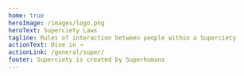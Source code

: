 ```yaml
---
home: true
heroImage: /images/logo.png
heroText: Superciety Laws
tagline: Rules of interaction between people within a Superciety
actionText: Dive in →
actionLink: /general/super/
footer: Superciety is created by Superhumans
---
```

